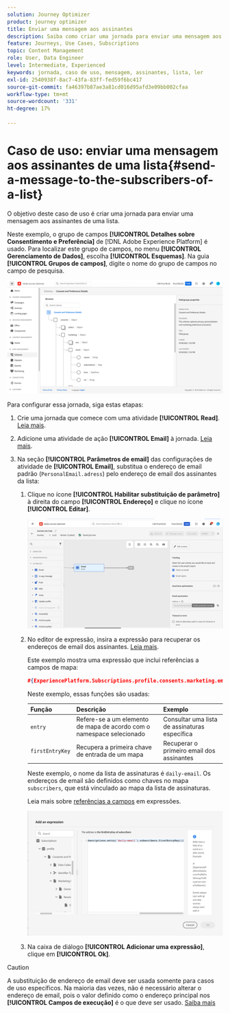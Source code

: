 ```yaml
---
solution: Journey Optimizer
product: journey optimizer
title: Enviar uma mensagem aos assinantes
description: Saiba como criar uma jornada para enviar uma mensagem aos assinantes de uma lista
feature: Journeys, Use Cases, Subscriptions
topic: Content Management
role: User, Data Engineer
level: Intermediate, Experienced
keywords: jornada, caso de uso, mensagem, assinantes, lista, ler
exl-id: 2540938f-8ac7-43fa-83ff-fed59f6bc417
source-git-commit: fa46397b87ae3a81cd016d95afd3e09bb002cfaa
workflow-type: tm+mt
source-wordcount: '331'
ht-degree: 17%

---
```


# Caso de uso: enviar uma mensagem aos assinantes de uma lista{#send-a-message-to-the-subscribers-of-a-list}

O objetivo deste caso de uso é criar uma jornada para enviar uma mensagem aos assinantes de uma lista.

Neste exemplo, o grupo de campos **[!UICONTROL Detalhes sobre Consentimento e Preferência]** de [!DNL Adobe Experience Platform] é usado. Para localizar este grupo de campos, no menu **[!UICONTROL Gerenciamento de Dados]**, escolha **[!UICONTROL Esquemas]**. Na guia **[!UICONTROL Grupos de campos]**, digite o nome do grupo de campos no campo de pesquisa.

![Este grupo de campos inclui o elemento de assinaturas](assets/consent-and-preference-details-field-group.png)

Para configurar essa jornada, siga estas etapas:

1. Crie uma jornada que comece com uma atividade **[!UICONTROL Read]**. [Leia mais](journey-gs.md).
1. Adicione uma atividade de ação **[!UICONTROL Email]** à jornada. [Leia mais](journeys-message.md).
1. Na seção **[!UICONTROL Parâmetros de email]** das configurações de atividade de **[!UICONTROL Email]**, substitua o endereço de email padrão (`PersonalEmail.adress`) pelo endereço de email dos assinantes da lista:

   1. Clique no ícone **[!UICONTROL Habilitar substituição de parâmetro]** à direita do campo **[!UICONTROL Endereço]** e clique no ícone **[!UICONTROL Editar]**.

      ![](assets/message-to-subscribers-uc-1.png)

   1. No editor de expressão, insira a expressão para recuperar os endereços de email dos assinantes. [Leia mais](expression/expressionadvanced.md).

      Este exemplo mostra uma expressão que inclui referências a campos de mapa:

      ```json
      #{ExperiencePlatform.Subscriptions.profile.consents.marketing.email.subscriptions.entry('daily-email').subscribers.firstEntryKey()}
      ```

      Neste exemplo, essas funções são usadas:

      | Função | Descrição | Exemplo |
      | --- | --- | --- |
      | `entry` | Refere-se a um elemento de mapa de acordo com o namespace selecionado | Consultar uma lista de assinaturas específica |
      | `firstEntryKey` | Recupera a primeira chave de entrada de um mapa | Recuperar o primeiro email dos assinantes |

      Neste exemplo, o nome da lista de assinaturas é `daily-email`. Os endereços de email são definidos como chaves no mapa `subscribers`, que está vinculado ao mapa da lista de assinaturas.

      Leia mais sobre [referências a campos](expression/field-references.md) em expressões.

      ![](assets/message-to-subscribers-uc-2.png)

   1. Na caixa de diálogo **[!UICONTROL Adicionar uma expressão]**, clique em **[!UICONTROL Ok]**.

>[!CAUTION]
>
>A substituição de endereço de email deve ser usada somente para casos de uso específicos. Na maioria das vezes, não é necessário alterar o endereço de email, pois o valor definido como o endereço principal nos **[!UICONTROL Campos de execução]** é o que deve ser usado. [Saiba mais](../configuration/primary-email-addresses.md)
